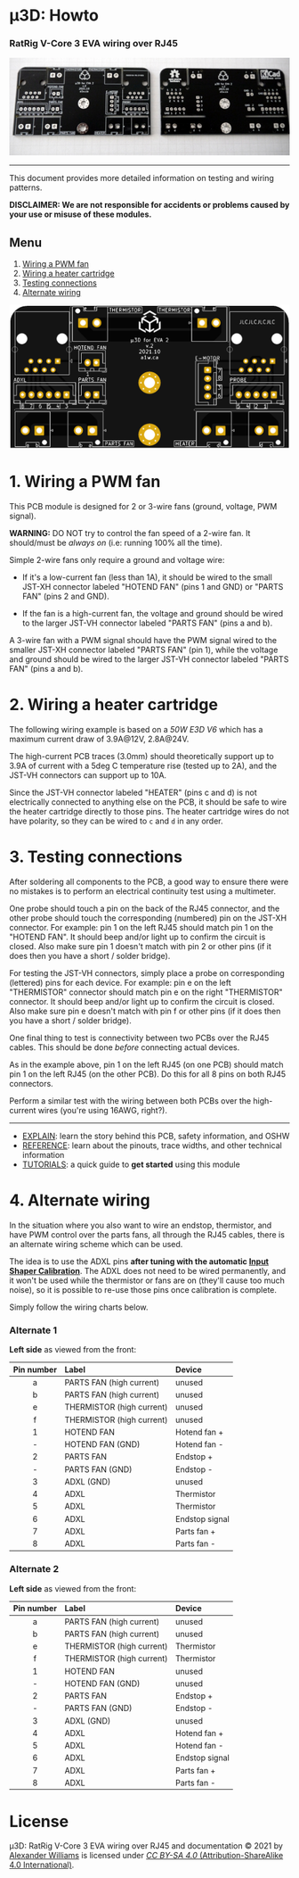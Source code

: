 # μ3D: Howto

### RatRig V-Core 3 EVA wiring over RJ45

![PCB front back](pcb-front-back.png)

---

This document provides more detailed information on testing and wiring patterns.

**DISCLAIMER: We are not responsible for accidents or problems caused by your use or misuse of these modules.**

## Menu

  1. [Wiring a PWM fan](#1-wiring-a-pwm-fan)
  2. [Wiring a heater cartridge](#2-wiring-a-heater-cartridge)
  3. [Testing connections](#3-testing-connections)
  4. [Alternate wiring](#4-alternate-wiring)

![PCB board render](pcb-board-render.png)

# 1. Wiring a PWM fan

This PCB module is designed for 2 or 3-wire fans (ground, voltage, PWM signal).

**WARNING:** DO NOT try to control the fan speed of a 2-wire fan. It should/must be _always on_ (i.e: running 100% all the time).

Simple 2-wire fans only require a ground and voltage wire:

* If it's a low-current fan (less than 1A), it should be wired to the small JST-XH connector labeled "HOTEND FAN" (pins 1 and GND) or "PARTS FAN" (pins 2 and GND).

* If the fan is a high-current fan, the voltage and ground should be wired to the larger JST-VH connector labeled "PARTS FAN" (pins a and b).

A 3-wire fan with a PWM signal should have the PWM signal wired to the smaller JST-XH connector labeled "PARTS FAN" (pin 1), while the voltage and ground should be wired to the larger JST-VH connector labeled "PARTS FAN" (pins a and b).

# 2. Wiring a heater cartridge

The following wiring example is based on a _50W E3D V6_ which has a maximum current draw of 3.9A@12V, 2.8A@24V.

The high-current PCB traces (3.0mm) should theoretically support up to 3.9A of current with a 5deg C temperature rise (tested up to 2A), and the JST-VH connectors can support up to 10A.

Since the JST-VH connector labeled "HEATER" (pins c and d) is not electrically connected to anything else on the PCB, it should be safe to wire the heater cartridge directly to those pins. The heater cartridge wires do not have polarity, so they can be wired to `c` and `d` in any order.

# 3. Testing connections

After soldering all components to the PCB, a good way to ensure there were no mistakes is to perform an electrical continuity test using a multimeter.

One probe should touch a pin on the back of the RJ45 connector, and the other probe should touch the corresponding (numbered) pin on the JST-XH connector. For example: pin 1 on the left RJ45 should match pin 1 on the "HOTEND FAN". It should beep and/or light up to confirm the circuit is closed. Also make sure pin 1 doesn't match with pin 2 or other pins (if it does then you have a short / solder bridge).

For testing the JST-VH connectors, simply place a probe on corresponding (lettered) pins for each device. For example: pin e on the left "THERMISTOR" connector should match pin e on the right "THERMISTOR" connector. It should beep and/or light up to confirm the circuit is closed. Also make sure pin e doesn't match with pin f or other pins (if it does then you have a short / solder bridge).

One final thing to test is connectivity between two PCBs over the RJ45 cables. This should be done _before_ connecting actual devices.

As in the example above, pin 1 on the left RJ45 (on one PCB) should match pin 1 on the left RJ45 (on the other PCB). Do this for all 8 pins on both RJ45 connectors.

Perform a similar test with the wiring between both PCBs over the high-current wires (you're using 16AWG, right?).

---

  * [EXPLAIN](EXPLAIN.md): learn the story behind this PCB, safety information, and OSHW
  * [REFERENCE](REFERENCE.md): learn about the pinouts, trace widths, and other technical information
  * [TUTORIALS](TUTORIALS.md): a quick guide to **get started** using this module

# 4. Alternate wiring

In the situation where you also want to wire an endstop, thermistor, and have PWM control over the parts fans, all through the RJ45 cables, there is an alternate wiring scheme which can be used.

The idea is to use the ADXL pins **after tuning with the automatic [Input Shaper Calibration](https://www.klipper3d.org/Measuring_Resonances.html#input-shaper-auto-calibration)**. The ADXL does not need to be wired permanently, and it won't be used while the thermistor or fans are on (they'll cause too much noise), so it is possible to re-use those pins once calibration is complete.

Simply follow the wiring charts below.

### Alternate 1

**Left side** as viewed from the front:

| Pin number | Label | Device |
| :----: | :---- | :---- |
| a | PARTS FAN (high current) | unused |
| b | PARTS FAN (high current) | unused |
| e | THERMISTOR (high current) | unused |
| f | THERMISTOR (high current) | unused |
| 1 | HOTEND FAN | Hotend fan + |
| - | HOTEND FAN (GND) | Hotend fan - |
| 2 | PARTS FAN | Endstop + |
| - | PARTS FAN (GND) | Endstop - |
| 3 | ADXL (GND) | unused |
| 4 | ADXL | Thermistor |
| 5 | ADXL | Thermistor |
| 6 | ADXL | Endstop signal |
| 7 | ADXL | Parts fan + |
| 8 | ADXL | Parts fan - |

### Alternate 2

**Left side** as viewed from the front:

| Pin number | Label | Device |
| :----: | :---- | :---- |
| a | PARTS FAN (high current) | unused |
| b | PARTS FAN (high current) | unused |
| e | THERMISTOR (high current) | Thermistor |
| f | THERMISTOR (high current) | Thermistor |
| 1 | HOTEND FAN | unused |
| - | HOTEND FAN (GND) | unused |
| 2 | PARTS FAN | Endstop + |
| - | PARTS FAN (GND) | Endstop - |
| 3 | ADXL (GND) | unused |
| 4 | ADXL | Hotend fan + |
| 5 | ADXL | Hotend fan - |
| 6 | ADXL | Endstop signal |
| 7 | ADXL | Parts fan + |
| 8 | ADXL | Parts fan - |

# License

μ3D: RatRig V-Core 3 EVA wiring over RJ45 and documentation © 2021 by [Alexander Williams](https://a1w.ca/) is licensed under [_CC BY-SA 4.0_ (Attribution-ShareAlike 4.0 International)](https://creativecommons.org/licenses/by-sa/4.0/).
